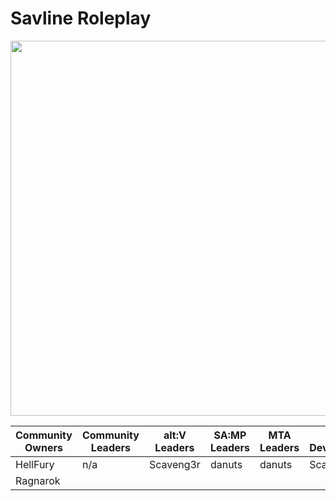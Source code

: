# Savline Roleplay

<p align="center">
<img width="600" src="https://github.com/savline/presskit/blob/main/rp-banner.png?raw=true">
</p>

<div align="center">
<table>
<thead>
  <tr>
    <th>Community Owners</th>
    <th>Community Leaders</th>
    <th>alt:V Leaders</th>
    <th>SA:MP Leaders</th>
    <th>MTA Leaders<br</th>
    <th>alt:V Developers</th>
    <th>SA:MP Developers</th>
    <th>MTA Developers</th
  </tr>
</thead>
<tbody>
  <tr>
    <td>HellFury</td>
    <td>n/a</td>
    <td>Scaveng3r</td>
    <td>danuts</td>
    <td>danuts</td>
    <td>Scaveng3r</td>
    <td>danuts</td>
    <td>danuts</td>
  </tr>
  <tr>
    <td>Ragnarok</td>
    <td></td>
    <td></td>
    <td></td>
    <td></td>
    <td></td>
    <td></td>
    <td>debin</td>
  </tr>
</tbody>
</table>
  </div>
